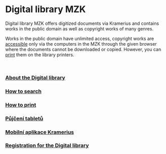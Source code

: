 # Digital library MZK

Digital library MZK offers digitized documents via Kramerius and contains works in the public domain as well as copyright works of many genres.

Works in the public domain have unlimited access, copyright works are [accessible](/cs/digitalni-knihovna) only via the computers in the MZK through the given browser where the documents cannot be downloaded or copied.
However, you can [print](/cs/jak-tisknout) them on the library printers.


<br>
   
### [About the Digital library](/cs/o-digitalni-knihovne)
### [How to search](/cs/jak-hledat)
### [How to print](/cs/jak-tisknout)
### [Půjčení tabletů](/cs/tablety)
### [Mobilní aplikace Kramerius](/cs/mobilni-aplikace-kramerius)
### [Registration for the Digital library](/cs/registrace-a-oblibene)
